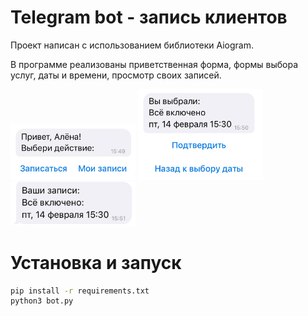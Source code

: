 # Telegram bot - запись клиентов
Проект написан с использованием библиотеки Aiogram. 

В программе реализованы приветственная форма, формы выбора услуг, даты и времени, просмотр своих записей.

<img src="images/photo_2025-02-12 15.54.51.jpeg" width="200" />

<img src="images/photo_2025-02-12 15.54.48.jpeg" width="200" />

<img src="images/photo_2025-02-12 15.54.45.jpeg" width="200" />

# Установка и запуск
```bash
pip install -r requirements.txt
python3 bot.py
```
